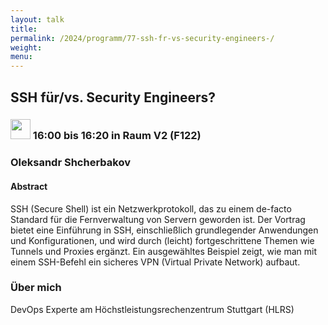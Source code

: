 ```yaml
---
layout: talk
title:
permalink: /2024/programm/77-ssh-fr-vs-security-engineers-/
weight:
menu:
---
```

## SSH für/vs. Security Engineers?

### <img height = "32" src="../../../images/talk.svg"> 16:00 bis 16:20 in Raum V2 (F122)

### Oleksandr Shcherbakov

#### Abstract

SSH (Secure Shell) ist ein Netzwerkprotokoll, das zu einem de-facto Standard für die Fernverwaltung von Servern geworden ist. Der Vortrag bietet eine Einführung in SSH, einschließlich grundlegender Anwendungen und Konfigurationen, und wird durch (leicht) fortgeschrittene Themen wie Tunnels und Proxies ergänzt. Ein ausgewähltes Beispiel zeigt, wie man mit einem SSH-Befehl ein sicheres VPN (Virtual Private Network) aufbaut.

### Über mich

DevOps Experte am Höchstleistungsrechenzentrum Stuttgart (HLRS)

